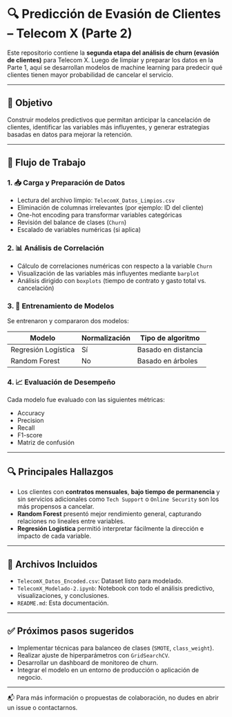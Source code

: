 # 🔍 Predicción de Evasión de Clientes – Telecom X (Parte 2)

Este repositorio contiene la **segunda etapa del análisis de churn (evasión de clientes)** para Telecom X. Luego de limpiar y preparar los datos en la Parte 1, aquí se desarrollan modelos de machine learning para predecir qué clientes tienen mayor probabilidad de cancelar el servicio.

---

## 🧠 Objetivo

Construir modelos predictivos que permitan anticipar la cancelación de clientes, identificar las variables más influyentes, y generar estrategias basadas en datos para mejorar la retención.

---

## 🧪 Flujo de Trabajo

### 1. 📥 Carga y Preparación de Datos

- Lectura del archivo limpio: `TelecomX_Datos_Limpios.csv`
- Eliminación de columnas irrelevantes (por ejemplo: ID del cliente)
- One-hot encoding para transformar variables categóricas
- Revisión del balance de clases (`Churn`)
- Escalado de variables numéricas (si aplica)

### 2. 📊 Análisis de Correlación

- Cálculo de correlaciones numéricas con respecto a la variable `Churn`
- Visualización de las variables más influyentes mediante `barplot`
- Análisis dirigido con `boxplots` (tiempo de contrato y gasto total vs. cancelación)

### 3. 🤖 Entrenamiento de Modelos

Se entrenaron y compararon dos modelos:

| Modelo               | Normalización | Tipo de algoritmo      |
|----------------------|----------------|-------------------------|
| Regresión Logística  | Sí              | Basado en distancia     |
| Random Forest        | No              | Basado en árboles       |

### 4. 📈 Evaluación de Desempeño

Cada modelo fue evaluado con las siguientes métricas:

- Accuracy
- Precision
- Recall
- F1-score
- Matriz de confusión

---

## 🔍 Principales Hallazgos

- Los clientes con **contratos mensuales**, **bajo tiempo de permanencia** y sin servicios adicionales como `Tech Support` o `Online Security` son los más propensos a cancelar.
- **Random Forest** presentó mejor rendimiento general, capturando relaciones no lineales entre variables.
- **Regresión Logística** permitió interpretar fácilmente la dirección e impacto de cada variable.

---

## 📌 Archivos Incluidos

- `TelecomX_Datos_Encoded.csv`: Dataset listo para modelado.
- `TelecomX_Modelado-2.ipynb`: Notebook con todo el análisis predictivo, visualizaciones, y conclusiones.
- `README.md`: Esta documentación.

---

## ✅ Próximos pasos sugeridos

- Implementar técnicas para balanceo de clases (`SMOTE`, `class_weight`).
- Realizar ajuste de hiperparámetros con `GridSearchCV`.
- Desarrollar un dashboard de monitoreo de churn.
- Integrar el modelo en un entorno de producción o aplicación de negocio.

---

📬 Para más información o propuestas de colaboración, no dudes en abrir un issue o contactarnos.
